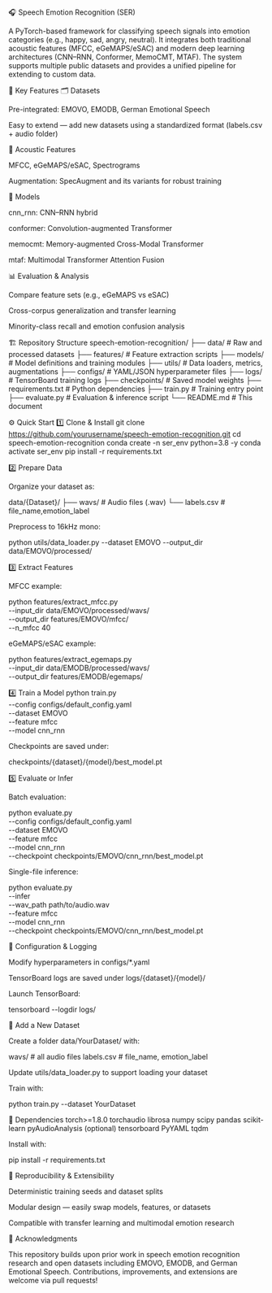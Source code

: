 🎧 Speech Emotion Recognition (SER)

A PyTorch-based framework for classifying speech signals into emotion categories (e.g., happy, sad, angry, neutral).
It integrates both traditional acoustic features (MFCC, eGeMAPS/eSAC) and modern deep learning architectures (CNN–RNN, Conformer, MemoCMT, MTAF).
The system supports multiple public datasets and provides a unified pipeline for extending to custom data.

🚀 Key Features
🗂 Datasets

Pre-integrated: EMOVO, EMODB, German Emotional Speech

Easy to extend — add new datasets using a standardized format (labels.csv + audio folder)

🎵 Acoustic Features

MFCC, eGeMAPS/eSAC, Spectrograms

Augmentation: SpecAugment and its variants for robust training

🧠 Models

cnn_rnn: CNN–RNN hybrid

conformer: Convolution-augmented Transformer

memocmt: Memory-augmented Cross-Modal Transformer

mtaf: Multimodal Transformer Attention Fusion

📊 Evaluation & Analysis

Compare feature sets (e.g., eGeMAPS vs eSAC)

Cross-corpus generalization and transfer learning

Minority-class recall and emotion confusion analysis

🏗 Repository Structure
speech-emotion-recognition/
├── data/             # Raw and processed datasets
├── features/         # Feature extraction scripts
├── models/           # Model definitions and training modules
├── utils/            # Data loaders, metrics, augmentations
├── configs/          # YAML/JSON hyperparameter files
├── logs/             # TensorBoard training logs
├── checkpoints/      # Saved model weights
├── requirements.txt  # Python dependencies
├── train.py          # Training entry point
├── evaluate.py       # Evaluation & inference script
└── README.md         # This document

⚙️ Quick Start
1️⃣ Clone & Install
git clone https://github.com/yourusername/speech-emotion-recognition.git
cd speech-emotion-recognition
conda create -n ser_env python=3.8 -y
conda activate ser_env
pip install -r requirements.txt

2️⃣ Prepare Data

Organize your dataset as:

data/{Dataset}/
├── wavs/              # Audio files (.wav)
└── labels.csv         # file_name,emotion_label


Preprocess to 16kHz mono:

python utils/data_loader.py --dataset EMOVO --output_dir data/EMOVO/processed/

3️⃣ Extract Features

MFCC example:

python features/extract_mfcc.py \
  --input_dir data/EMOVO/processed/wavs/ \
  --output_dir features/EMOVO/mfcc/ \
  --n_mfcc 40


eGeMAPS/eSAC example:

python features/extract_egemaps.py \
  --input_dir data/EMODB/processed/wavs/ \
  --output_dir features/EMODB/egemaps/

4️⃣ Train a Model
python train.py \
  --config configs/default_config.yaml \
  --dataset EMOVO \
  --feature mfcc \
  --model cnn_rnn


Checkpoints are saved under:

checkpoints/{dataset}/{model}/best_model.pt

5️⃣ Evaluate or Infer

Batch evaluation:

python evaluate.py \
  --config configs/default_config.yaml \
  --dataset EMOVO \
  --feature mfcc \
  --model cnn_rnn \
  --checkpoint checkpoints/EMOVO/cnn_rnn/best_model.pt


Single-file inference:

python evaluate.py \
  --infer \
  --wav_path path/to/audio.wav \
  --feature mfcc \
  --model cnn_rnn \
  --checkpoint checkpoints/EMOVO/cnn_rnn/best_model.pt

🧩 Configuration & Logging

Modify hyperparameters in configs/*.yaml

TensorBoard logs are saved under logs/{dataset}/{model}/

Launch TensorBoard:

tensorboard --logdir logs/

🧱 Add a New Dataset

Create a folder data/YourDataset/ with:

wavs/        # all audio files
labels.csv   # file_name, emotion_label


Update utils/data_loader.py to support loading your dataset

Train with:

python train.py --dataset YourDataset

🧮 Dependencies
torch>=1.8.0
torchaudio
librosa
numpy
scipy
pandas
scikit-learn
pyAudioAnalysis (optional)
tensorboard
PyYAML
tqdm


Install with:

pip install -r requirements.txt

🔬 Reproducibility & Extensibility

Deterministic training seeds and dataset splits

Modular design — easily swap models, features, or datasets

Compatible with transfer learning and multimodal emotion research

🙏 Acknowledgments

This repository builds upon prior work in speech emotion recognition research and open datasets including EMOVO, EMODB, and German Emotional Speech.
Contributions, improvements, and extensions are welcome via pull requests!

